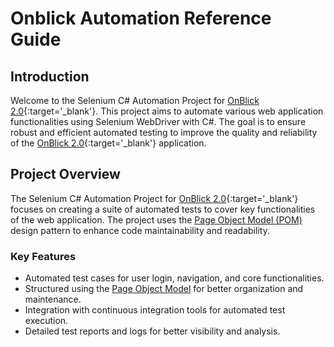 # Onblick Automation Reference Guide

## Introduction

Welcome to the Selenium C# Automation Project for [OnBlick 2.0](https://www.onblick.com){:target='_blank'}. This project aims to automate various web application functionalities using Selenium WebDriver with C#. The goal is to ensure robust and efficient automated testing to improve the quality and reliability of the [OnBlick 2.0](https://www.onblick.com){:target='_blank'} application.

## Project Overview

The Selenium C# Automation Project for [OnBlick 2.0](https://www.onblick.com){:target='_blank'} focuses on creating a suite of automated tests to cover key functionalities of the web application. The project uses the [Page Object Model (POM)](./pom-introduction.md) design pattern to enhance code maintainability and readability.

### Key Features

- Automated test cases for user login, navigation, and core functionalities.
- Structured using the [Page Object Model](./pom-introduction.md) for better organization and maintenance.
- Integration with continuous integration tools for automated test execution.
- Detailed test reports and logs for better visibility and analysis.
